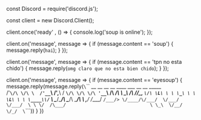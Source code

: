 const Discord = require('discord.js'); 

const client = new Discord.Client();


client.once('ready' , () => {
    console.log('soup is online');
});

client.on('message', message => {
    if (message.content == 'soup') {
        message.reply(`hai`);
    }
});

client.on('message', message => {
    if (message.content == 'tpn no esta chido') {
        message.reply(`omg claro que no esta bien chido`);
    }
});

client.on('message', message => {
    if (message.content == 'eyesoup') {
        message.reply(message.reply(`\`\`\`
        __   __  __     __    ____    ___   __  __  _____   
        /'__`\/\ \/\ \  /'__`\ /',__\  / __`\/\ \/\ \/\ '__`\ 
       /\  __/\ \ \_\ \/\  __//\__, `\/\ \L\ \ \ \_\ \ \ \L\ \
       \ \____\\/`____ \ \____\/\____/\ \____/\ \____/\ \ ,__/
        \/____/ `/___/> \/____/\/___/  \/___/  \/___/  \ \ \/ 
                   /\___/                               \ \_\ 
                   \/__/                                 \/_/ 
      \`\`\``))
    }
})


